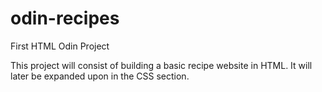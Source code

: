 # odin-recipes
First HTML Odin Project

This project will consist of building a basic recipe website in HTML. It will later be expanded upon in the CSS section.
